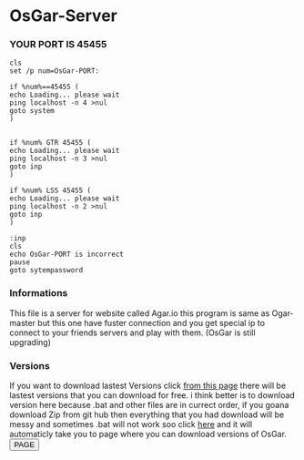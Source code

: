 # OsGar-Server
### YOUR PORT IS 45455
```:sytempassword
cls
set /p num=OsGar-PORT:

if %num%==45455 (
echo Loading... please wait
ping localhost -n 4 >nul
goto system
)


if %num% GTR 45455 (
echo Loading... please wait
ping localhost -n 3 >nul
goto inp
)

if %num% LSS 45455 (
echo Loading... please wait
ping localhost -n 2 >nul
goto inp
)

:inp 
cls
echo OsGar-PORT is incorrect
pause
goto sytempassword
  ```

### Informations
This file is a server for website called Agar.io
this program is same as Ogar-master
but this one have fuster connection and 
you get special ip to connect to your friends servers
and play with them. (OsGar is still upgrading)
### Versions
If you want to download lastest Versions click [from this page](http://dl.osgarproject.com) there will be lastest versions that you can download for free. i think better is to download version here because .bat and other files are in currect order, if you goana download Zip from git hub then everything that you had download will be messy and sometimes .bat will not work soo click [here](http://dl.osgarproject.com) and it will automaticly take you to page where you can download versions of OsGar.
<button>PAGE</button>

